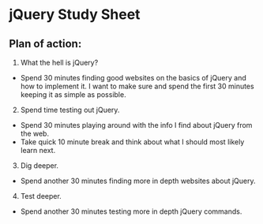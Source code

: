 # jQuery Study Sheet

## Plan of action:

1. What the hell is jQuery?
  * Spend 30 minutes finding good websites on the basics of jQuery and how to implement it.  I want to make sure and spend the first 30 minutes keeping it as simple as possible.  

2. Spend time testing out jQuery.
  * Spend 30 minutes playing around with the info I find about jQuery from the web.
  * Take quick 10 minute break and think about what I should most likely learn next.

3. Dig deeper.
  * Spend another 30 minutes finding more in depth websites about jQuery.

4. Test deeper.
  * Spend another 30 minutes testing more in depth jQuery commands.